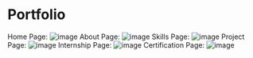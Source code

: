 # Portfolio

Home Page:
![image](https://github.com/SanjheyHariramSA/Portfolio/assets/85211820/10fbb628-e838-4946-8364-5a28f968fe0e)
About Page:
![image](https://github.com/SanjheyHariramSA/Portfolio/assets/85211820/688774a8-aaa3-4a0d-a378-85f062e363ca)
Skills Page:
![image](https://github.com/SanjheyHariramSA/Portfolio/assets/85211820/58a3c8ee-a9d1-473e-8051-d111cf3ab337)
Project Page:
![image](https://github.com/SanjheyHariramSA/Portfolio/assets/85211820/0dba4abb-7bb0-408f-b60b-19899bca3976)
Internship Page:
![image](https://github.com/SanjheyHariramSA/Portfolio/assets/85211820/8847a3f1-8e48-42ae-a4ec-7730a6536edf)
Certification Page:
![image](https://github.com/SanjheyHariramSA/Portfolio/assets/85211820/d2c63b41-50ac-4135-aa6f-32b399aa490d)
